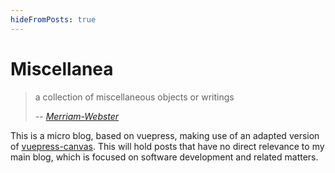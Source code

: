 ```yaml
---
hideFromPosts: true
---
```


# Miscellanea

> a collection of miscellaneous objects or writings
>
> -- <cite>[Merriam-Webster](https://www.merriam-webster.com/dictionary/miscellanea)</cite>

This is a micro blog, based on vuepress, making use of an adapted version of [vuepress-canvas](https://github.com/whoan/vuepress-canvas). This will hold posts that have no direct relevance to my main blog, which is focused on software development and related matters.